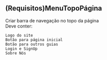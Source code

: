 ## (Requisitos)MenuTopoPágina
Criar barra de navegação no topo da página
    <br>Deve conter:
    
    Logo do site
    Botão para página inicial
    Botão para outros guias
    Login e SignUp
    Sobre Nós

